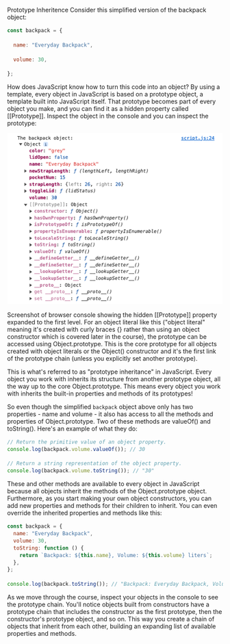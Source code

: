 Prototype Inheritence
Consider this simplified version of the backpack object:

```js
const backpack = { 

  name: "Everyday Backpack", 

  volume: 30, 

}; 
```
How does JavaScript know how to turn this code into an object? By using a template, every object in JavaScript is based on a prototype object, a template built into JavaScript itself. That prototype becomes part of every object you make, and you can find it as a hidden property called [[Prototype]]. Inspect the object in the console and you can inspect the prototype:

![alt text](1714764162183.png)

Screenshot of browser console showing the hidden [[Prototype]] property expanded to the first level.
For an object literal like this ("object literal" meaning it's created with curly braces {} rather than using an object constructor which is covered later in the course), the prototype can be accessed using Object.prototype. This is the core prototype for all objects created with object literals or the Object() constructor and it's the first link of the prototype chain (unless you explicitly set another prototype).

This is what's referred to as "prototype inheritance" in JavaScript. Every object you work with inherits its structure from another prototype object, all the way up to the core Object.prototype. This means every object you work with inherits the built-in properties and methods of its prototypes!

So even though the simplified `backpack` object above only has two properties - name and volume - it also has access to all the methods and properties of Object.prototype. Two of these methods are valueOf() and toString(). Here's an example of what they do:


```js
// Return the primitive value of an object property.
console.log(backpack.volume.valueOf()); // 30

// Return a string representation of the object property.
console.log(backpack.volume.toString()); // "30"
```

These and other methods are available to every object in JavaScript because all objects inherit the methods of the Object.prototype object. Furthermore, as you start making your own object constructors, you can add new properties and methods for their children to inherit. You can even override the inherited properties and methods like this:

```js
const backpack = {
  name: "Everyday Backpack",
  volume: 30,
  toString: function () {
    return `Backpack: ${this.name}, Volume: ${this.volume} liters`;
  },
};

console.log(backpack.toString()); // "Backpack: Everyday Backpack, Volume: 30 liters"
```

As we move through the course, inspect your objects in the console to see the prototype chain. You'll notice objects built from constructors have a prototype chain that includes the constructor as the first prototype, then the constructor's prototype object, and so on. This way you create a chain of objects that inherit from each other, building an expanding list of available properties and methods.